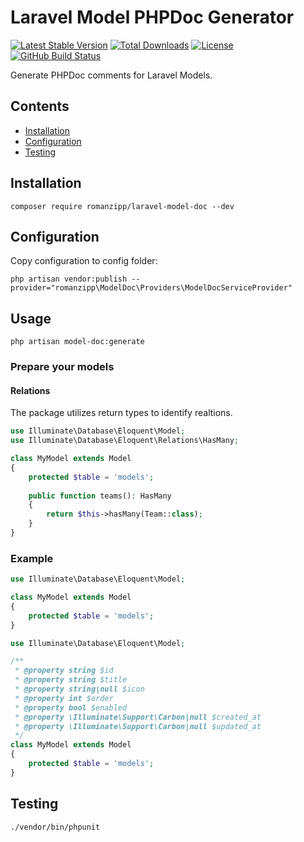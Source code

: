 # Laravel Model PHPDoc Generator

[![Latest Stable Version](https://img.shields.io/packagist/v/romanzipp/Laravel-Model-Doc.svg?style=flat-square)](https://packagist.org/packages/romanzipp/laravel-model-doc)
[![Total Downloads](https://img.shields.io/packagist/dt/romanzipp/Laravel-Model-Doc.svg?style=flat-square)](https://packagist.org/packages/romanzipp/laravel-model-doc)
[![License](https://img.shields.io/packagist/l/romanzipp/Laravel-Model-Doc.svg?style=flat-square)](https://packagist.org/packages/romanzipp/laravel-model-doc)
[![GitHub Build Status](https://img.shields.io/github/workflow/status/romanzipp/Laravel-Model-Doc/Tests?style=flat-square)](https://github.com/romanzipp/Laravel-Model-Doc/actions)

Generate PHPDoc comments for Laravel Models.

## Contents

- [Installation](#installation)
- [Configuration](#configuration)
- [Testing](#testing)

## Installation

```
composer require romanzipp/laravel-model-doc --dev
```

## Configuration

Copy configuration to config folder:

```
php artisan vendor:publish --provider="romanzipp\ModelDoc\Providers\ModelDocServiceProvider"
```

## Usage

```
php artisan model-doc:generate
```

### Prepare your models

#### Relations

The package utilizes return types to identify realtions.

```php
use Illuminate\Database\Eloquent\Model;
use Illuminate\Database\Eloquent\Relations\HasMany;

class MyModel extends Model
{
    protected $table = 'models';
    
    public function teams(): HasMany
    {
        return $this->hasMany(Team::class);
    }
}
```



### Example

```php
use Illuminate\Database\Eloquent\Model;

class MyModel extends Model
{
    protected $table = 'models';
}
```

```php
use Illuminate\Database\Eloquent\Model;

/**
 * @property string $id
 * @property string $title
 * @property string|null $icon
 * @property int $order
 * @property bool $enabled
 * @property \Illuminate\Support\Carbon|null $created_at
 * @property \Illuminate\Support\Carbon|null $updated_at
 */
class MyModel extends Model
{
    protected $table = 'models';
}
```

## Testing

```
./vendor/bin/phpunit
```
